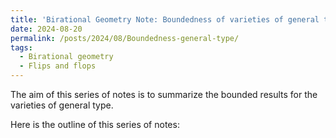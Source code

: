 ```yaml
---
title: 'Birational Geometry Note: Boundedness of varieties of general type'
date: 2024-08-20
permalink: /posts/2024/08/Boundedness-general-type/
tags:
  - Birational geometry
  - Flips and flops
---
```


The aim of this series of notes is to summarize the bounded results for the varieties of general type. 

Here is the outline of this series of notes:

